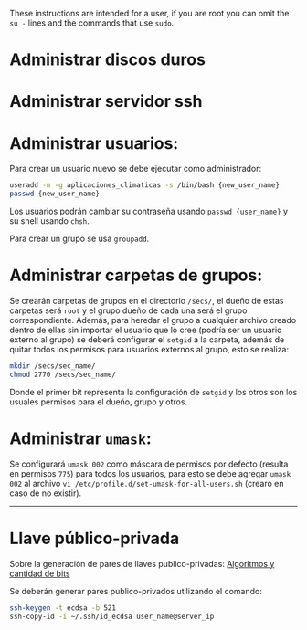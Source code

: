 These instructions are intended for a user, if you are root you can omit the `su -` lines and the commands that use `sudo`.

# Administrar discos duros


# Administrar servidor ssh

# Administrar usuarios:
Para crear un usuario nuevo se debe ejecutar como administrador:
```bash
useradd -m -g aplicaciones_climaticas -s /bin/bash {new_user_name}
passwd {new_user_name}
```

Los usuarios podrán cambiar su contraseña usando `passwd {user_name}` y su shell usando `chsh`.

Para crear un grupo se usa `groupadd`.

# Administrar carpetas de grupos:
Se crearán carpetas de grupos en el directorio `/secs/`, el dueño de estas carpetas será `root` y el grupo dueño de cada una será el grupo correspondiente. Además, para heredar el grupo a cualquier archivo creado dentro de ellas sin importar el usuario que lo cree (podría ser un usuario externo al grupo) se deberá configurar el `setgid` a la carpeta, además de quitar todos los permisos para usuarios externos al grupo, esto se realiza:

```bash
mkdir /secs/sec_name/
chmod 2770 /secs/sec_name/
```

Donde el primer bit representa la configuración de `setgid` y los otros son los usuales permisos para el dueño, grupo y otros.

# Administrar `umask`:
Se configurará `umask 002` como máscara de permisos por defecto (resulta en permisos `775`) para todos los usuarios, para esto se debe agregar `umask 002` al archivo `vi /etc/profile.d/set-umask-for-all-users.sh` (crearo en caso de no existir).

-------
# Llave público-privada

Sobre la generación de pares de llaves publico-privadas: [Algoritmos y cantidad de bits](https://www.ssh.com/academy/ssh/keygen)

Se deberán generar pares publico-privados utilizando el comando:
```bash
ssh-keygen -t ecdsa -b 521
ssh-copy-id -i ~/.ssh/id_ecdsa user_name@server_ip
```


